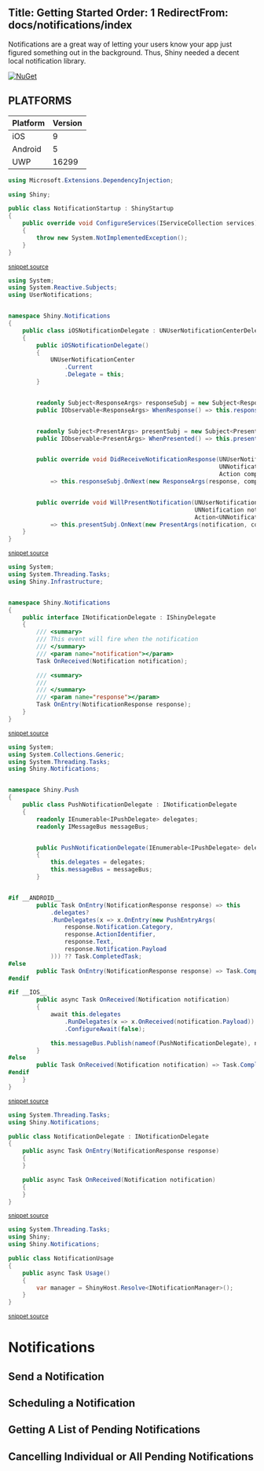<!--
This file was generate by MarkdownSnippets.
Source File: /input/docs/notifications/gettingstarted.source.md
To change this file edit the source file and then re-run the generation using either the dotnet global tool (https://github.com/SimonCropp/MarkdownSnippets#markdownsnippetstool) or using the api (https://github.com/SimonCropp/MarkdownSnippets#running-as-a-unit-test).
-->
Title: Getting Started
Order: 1
RedirectFrom: docs/notifications/index
---

Notifications are a great way of letting your users know your app just figured something out in the background.  Thus, Shiny needed a decent local notification library.

[![NuGet](https://img.shields.io/nuget/v/Shiny.Notifications.svg?maxAge=2592000)](https://www.nuget.org/packages/Shiny.Notifications/)

## PLATFORMS

|Platform|Version|
|--------|-------|
|iOS|9|
|Android|5|
|UWP|16299|

<!-- snippet: NotificationStartup.cs -->
```cs
using Microsoft.Extensions.DependencyInjection;

using Shiny;

public class NotificationStartup : ShinyStartup
{
    public override void ConfigureServices(IServiceCollection services)
    {
        throw new System.NotImplementedException();
    }
}
```
<sup>[snippet source](/src/Snippets/NotificationStartup.cs#L1-L11)</sup>
<!-- endsnippet -->

<!-- snippet: NotificationDelegate.cs -->
```cs
using System;
using System.Reactive.Subjects;
using UserNotifications;


namespace Shiny.Notifications  
{
    public class iOSNotificationDelegate : UNUserNotificationCenterDelegate
    {
        public iOSNotificationDelegate()
        {
            UNUserNotificationCenter
                .Current
                .Delegate = this;
        }


        readonly Subject<ResponseArgs> responseSubj = new Subject<ResponseArgs>();
        public IObservable<ResponseArgs> WhenResponse() => this.responseSubj;


        readonly Subject<PresentArgs> presentSubj = new Subject<PresentArgs>();
        public IObservable<PresentArgs> WhenPresented() => this.presentSubj;


        public override void DidReceiveNotificationResponse(UNUserNotificationCenter center,
                                                            UNNotificationResponse response,
                                                            Action completionHandler)
            => this.responseSubj.OnNext(new ResponseArgs(response, completionHandler));


        public override void WillPresentNotification(UNUserNotificationCenter center,
                                                     UNNotification notification,
                                                     Action<UNNotificationPresentationOptions> completionHandler)
            => this.presentSubj.OnNext(new PresentArgs(notification, completionHandler));
    }
}

```
<sup>[snippet source](/src/Shiny.Notifications/Platforms/iOS/iOSNotificationDelegate.cs#L1-L38)</sup>
```cs
using System;
using System.Threading.Tasks;
using Shiny.Infrastructure;


namespace Shiny.Notifications
{
    public interface INotificationDelegate : IShinyDelegate
    {
        /// <summary>
        /// This event will fire when the notification
        /// </summary>
        /// <param name="notification"></param>
        Task OnReceived(Notification notification);

        /// <summary>
        ///
        /// </summary>
        /// <param name="response"></param>
        Task OnEntry(NotificationResponse response);
    }
}

```
<sup>[snippet source](/src/Shiny.Notifications.Abstractions/INotificationDelegate.cs#L1-L23)</sup>
```cs
using System;
using System.Collections.Generic;
using System.Threading.Tasks;
using Shiny.Notifications;


namespace Shiny.Push
{
    public class PushNotificationDelegate : INotificationDelegate
    {
        readonly IEnumerable<IPushDelegate> delegates;
        readonly IMessageBus messageBus;


        public PushNotificationDelegate(IEnumerable<IPushDelegate> delegates, IMessageBus messageBus)
        {
            this.delegates = delegates;
            this.messageBus = messageBus;
        }


#if __ANDROID__
        public Task OnEntry(NotificationResponse response) => this
            .delegates?
            .RunDelegates(x => x.OnEntry(new PushEntryArgs(
                response.Notification.Category,
                response.ActionIdentifier,
                response.Text,
                response.Notification.Payload
            ))) ?? Task.CompletedTask;
#else
        public Task OnEntry(NotificationResponse response) => Task.CompletedTask;
#endif

#if __IOS__
        public async Task OnReceived(Notification notification)
        {
            await this.delegates
                .RunDelegates(x => x.OnReceived(notification.Payload))
                .ConfigureAwait(false);

            this.messageBus.Publish(nameof(PushNotificationDelegate), notification.Payload);
        }
#else
        public Task OnReceived(Notification notification) => Task.CompletedTask;
#endif
    }
}

```
<sup>[snippet source](/src/Shiny.Push/Platforms/Shared/PushNotificationDelegate.cs#L1-L49)</sup>
```cs
using System.Threading.Tasks;
using Shiny.Notifications;

public class NotificationDelegate : INotificationDelegate
{
    public async Task OnEntry(NotificationResponse response)
    {
    }

    public async Task OnReceived(Notification notification)
    {
    }
}

```
<sup>[snippet source](/src/Snippets/NotificationDelegate.cs#L1-L14)</sup>
<!-- endsnippet -->

<!-- snippet: NotificationUsage.cs -->
```cs
using System.Threading.Tasks;
using Shiny;
using Shiny.Notifications;

public class NotificationUsage
{
    public async Task Usage()
    {
        var manager = ShinyHost.Resolve<INotificationManager>();
    }
}

```
<sup>[snippet source](/src/Snippets/NotificationUsage.cs#L1-L12)</sup>
<!-- endsnippet -->

# Notifications

## Send a Notification

## Scheduling a Notification

## Getting A List of Pending Notifications

## Cancelling Individual or All Pending Notifications
